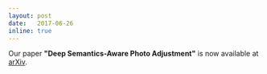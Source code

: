```yaml
---
layout: post
date:   2017-06-26
inline: true
---
```

Our paper **"Deep Semantics-Aware Photo Adjustment"** is now available at [arXiv](https://arxiv.org/abs/1706.08260v1).
